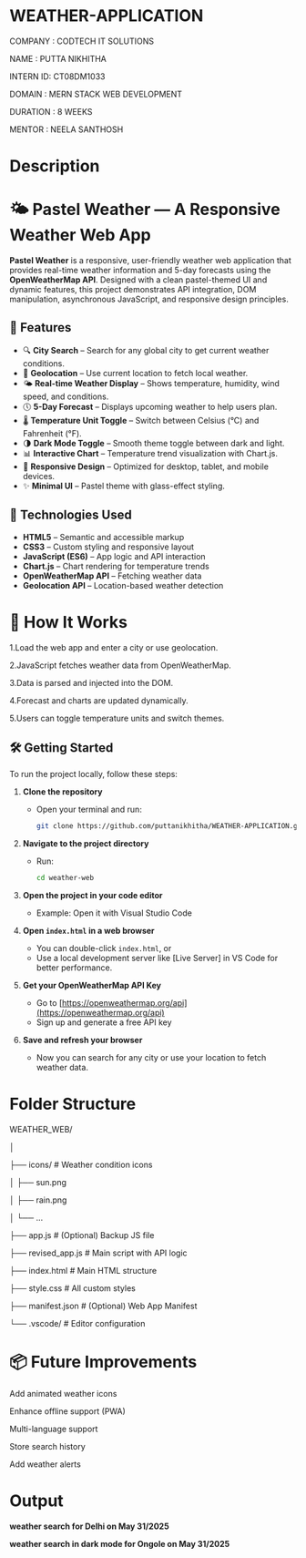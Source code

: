 # WEATHER-APPLICATION

COMPANY  : CODTECH IT SOLUTIONS

NAME     : PUTTA NIKHITHA

INTERN ID: CT08DM1033

DOMAIN   : MERN STACK WEB DEVELOPMENT

DURATION : 8 WEEKS

MENTOR   : NEELA SANTHOSH


# Description
# 🌤️ Pastel Weather — A Responsive Weather Web App

**Pastel Weather** is a responsive, user-friendly weather web application that provides real-time weather information and 5-day forecasts using the **OpenWeatherMap API**. Designed with a clean pastel-themed UI and dynamic features, this project demonstrates API integration, DOM manipulation, asynchronous JavaScript, and responsive design principles.

## 📌 Features

- 🔍 **City Search** – Search for any global city to get current weather conditions.
- 📍 **Geolocation** – Use current location to fetch local weather.
- 🌤️ **Real-time Weather Display** – Shows temperature, humidity, wind speed, and conditions.
- 🕔 **5-Day Forecast** – Displays upcoming weather to help users plan.
- 🌡️ **Temperature Unit Toggle** – Switch between Celsius (°C) and Fahrenheit (°F).
- 🌗 **Dark Mode Toggle** – Smooth theme toggle between dark and light.
- 📊 **Interactive Chart** – Temperature trend visualization with Chart.js.
- 📱 **Responsive Design** – Optimized for desktop, tablet, and mobile devices.
- ✨ **Minimal UI** – Pastel theme with glass-effect styling.

## 🔧 Technologies Used

- **HTML5** – Semantic and accessible markup
- **CSS3** – Custom styling and responsive layout
- **JavaScript (ES6)** – App logic and API interaction
- **Chart.js** – Chart rendering for temperature trends
- **OpenWeatherMap API** – Fetching weather data
- **Geolocation API** – Location-based weather detection

# 🚀 How It Works

1.Load the web app and enter a city or use geolocation.

2.JavaScript fetches weather data from OpenWeatherMap.

3.Data is parsed and injected into the DOM.

4.Forecast and charts are updated dynamically.

5.Users can toggle temperature units and switch themes.

## 🛠️ Getting Started

To run the project locally, follow these steps:

1. **Clone the repository**
   - Open your terminal and run:
     ```bash
     git clone https://github.com/puttanikhitha/WEATHER-APPLICATION.git
     ```

2. **Navigate to the project directory**
   - Run:
     ```bash
     cd weather-web
     ```

3. **Open the project in your code editor**
   - Example: Open it with Visual Studio Code

4. **Open `index.html` in a web browser**
   - You can double-click `index.html`, or
   - Use a local development server like [Live Server] in VS Code for better performance.

5. **Get your OpenWeatherMap API Key**
   - Go to [https://openweathermap.org/api](https://openweathermap.org/api)
   - Sign up and generate a free API key

6. **Save and refresh your browser**
   - Now you can search for any city or use your location to fetch weather data.

     
  # Folder Structure
  
 WEATHER_WEB/
 
│

├── icons/                        # Weather condition icons

│      ├── sun.png

│      ├── rain.png

│      └── ...

├── app.js                        # (Optional) Backup JS file

├── revised_app.js                # Main script with API logic

├── index.html                    # Main HTML structure

├── style.css                     # All custom styles

├── manifest.json                 # (Optional) Web App Manifest

└── .vscode/                      # Editor configuration

  
# 📦 Future Improvements

Add animated weather icons

Enhance offline support (PWA)

Multi-language support

Store search history

Add weather alerts

# Output
**weather search for Delhi on May 31/2025**


**weather search in dark mode for Ongole on May 31/2025**


